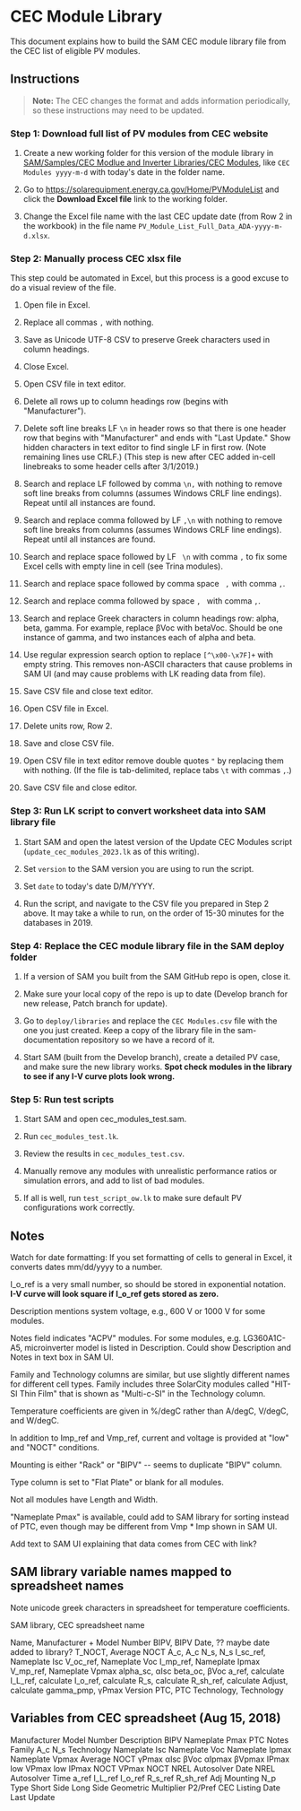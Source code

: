 # CEC Module Library

This document explains how to build the SAM CEC module library file from the CEC list of eligible PV modules.

## Instructions

> **Note:** The CEC changes the format and adds information periodically, so these instructions may need to be updated.

### Step 1: Download full list of PV modules from CEC website

1. Create a new working folder for this version of the module library in [SAM/Samples/CEC Modlue and Inverter Libraries/CEC Modules](https://github.com/NREL/SAM/tree/develop/samples/CEC%20Module%20and%20Inverter%20Libraries/CEC%20Modules), like `CEC Modules yyyy-m-d` with today's date in the folder name.

2. Go to https://solarequipment.energy.ca.gov/Home/PVModuleList and click the **Download Excel file** link to the working folder.

3. Change the Excel file name with the last CEC update date (from Row 2 in the workbook) in the file name `PV_Module_List_Full_Data_ADA-yyyy-m-d.xlsx`.

### Step 2: Manually process CEC xlsx file

This step could be automated in Excel, but this process is a good excuse to do a visual review of the file.

1. Open file in Excel.

2. Replace all commas `,` with nothing.

3. Save as Unicode UTF-8 CSV to preserve Greek characters used in column headings.

4. Close Excel.

5. Open CSV file in text editor.

6. Delete all rows up to column headings row (begins with "Manufacturer").

7. Delete soft line breaks LF `\n` in header rows so that there is one header row that begins with "Manufacturer" and ends with "Last Update." Show hidden characters in text editor to find single LF in first row. (Note remaining lines use CRLF.) (This step is new after CEC added in-cell linebreaks to some header cells after 3/1/2019.)

8. Search and replace LF followed by comma `\n,` with nothing to remove soft line breaks from columns (assumes Windows CRLF line endings). Repeat until all instances are found.

9. Search and replace comma followed by LF `,\n` with nothing to remove soft line breaks from columns (assumes Windows CRLF line endings). Repeat until all instances are found.

10. Search and replace space followed by LF ` \n` with comma `,` to fix some Excel cells with empty line in cell (see Trina modules).

11. Search and replace space followed by comma space ` ,` with comma `,`.

12. Search and replace comma followed by space `, ` with comma `,`.

13. Search and replace Greek characters in column headings row: alpha, beta, gamma. For example, replace βVoc with betaVoc. Should be one instance of gamma, and two instances each of alpha and beta.

14. Use regular expression search option to replace `[^\x00-\x7F]+` with empty string. This removes non-ASCII characters that cause problems in SAM UI (and may cause problems with LK reading data from file).

15. Save CSV file and close text editor.

16. Open CSV file in Excel.

17. Delete units row, Row 2.

18. Save and close CSV file.

12. Open CSV file in text editor remove double quotes `"` by replacing them with nothing. (If the file is tab-delimited, replace tabs `\t` with  commas `,`.)

13. Save CSV file and close editor.

### Step 3: Run LK script to convert worksheet data into SAM library file

1. Start SAM and open the latest version of the Update CEC Modules script (`update_cec_modules_2023.lk` as of this writing).

2. Set `version` to the SAM version you are using to run the script.

3. Set `date` to today's date D/M/YYYY.

4. Run the script, and navigate to the CSV file you prepared in Step 2 above. It may take a while to run, on the order of 15-30 minutes for the databases in 2019.

### Step 4: Replace the CEC module library file in the SAM deploy folder

1. If a version of SAM you built from the SAM GitHub repo is open, close it.

2. Make sure your local copy of the repo is up to date (Develop branch for new release, Patch branch for update).

3. Go to `deploy/libraries` and replace the `CEC Modules.csv` file with the one you just created. Keep a copy of the library file in the sam-documentation repository so we have a record of it.

4. Start SAM (built from the Develop branch), create a detailed PV case, and make sure the new library works. **Spot check modules in the library to see if any I-V curve plots look wrong.**

### Step 5: Run test scripts

1. Start SAM and open cec_modules_test.sam.

2. Run `cec_modules_test.lk`.

3. Review the results in `cec_modules_test.csv`. 

4. Manually remove any modules with unrealistic performance ratios or simulation errors, and add to list of bad modules.

5. If all is well, run `test_script_ow.lk` to make sure default PV configurations work correctly.

## Notes

Watch for date formatting: If you set formatting of cells to general in Excel, it converts dates mm/dd/yyyy to a number.

I_o_ref is a very small number, so should be stored in exponential notation. **I-V curve will look square if I_o_ref gets stored as zero.**

Description mentions system voltage, e.g., 600 V or 1000 V for some modules.

Notes field indicates "ACPV" modules. For some modules, e.g. LG360A1C-A5, microinverter model is listed in Description. Could show Description and Notes in text box in SAM UI.

Family and Technology columns are similar, but use slightly different names for different cell types. Family includes three SolarCity modules called "HIT-SI Thin Film" that is shown as "Multi-c-SI" in the Technology column.

Temperature coefficients are given in %/degC rather than A/degC, V/degC, and W/degC.

In addition to Imp_ref and Vmp_ref, current and voltage is provided at "low" and "NOCT" conditions.

Mounting is either "Rack" or "BIPV" -- seems to duplicate "BIPV" column.

Type column is set to "Flat Plate" or blank for all modules.

Not all modules have Length and Width. 

"Nameplate Pmax" is available, could add to SAM library for sorting instead of PTC, even though may be different from Vmp * Imp shown in SAM UI.

Add text to SAM UI explaining that data comes from CEC with link?

## SAM library variable names mapped to spreadsheet names

Note unicode greek characters in spreadsheet for temperature coefficients.

SAM library, CEC spreadsheet name

Name, Manufacturer + Model Number
BIPV, BIPV
Date, ?? maybe date added to library?
T_NOCT, Average NOCT
A_c, A_c
N_s, N_s
I_sc_ref, Nameplate Isc
V_oc_ref, Nameplate Voc
I_mp_ref, Nameplate Ipmax
V_mp_ref, Nameplate Vpmax
alpha_sc, αIsc
beta_oc, βVoc
a_ref, calculate
I_L_ref, calculate
I_o_ref, calculate
R_s, calculate
R_sh_ref, calculate
Adjust, calculate
gamma_pmp, γPmax
Version
PTC, PTC
Technology, Technology

## Variables from CEC spreadsheet (Aug 15, 2018)

Manufacturer
Model Number
Description
BIPV
Nameplate Pmax
PTC
Notes
Family
A_c
N_s
Technology
Nameplate Isc
Nameplate Voc
Nameplate Ipmax
Nameplate Vpmax
Average NOCT
γPmax
αIsc
βVoc
αIpmax
βVpmax
IPmax low
VPmax low
IPmax NOCT
VPmax NOCT
NREL Autosolver Date
NREL Autosolver Time
a_ref
I_L_ref
I_o_ref
R_s_ref
R_sh_ref
Adj
Mounting
N_p
Type
Short Side
Long Side
Geometric Multiplier
P2/Pref
CEC Listing Date
Last Update